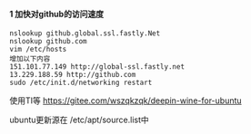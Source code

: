 #### 1 加快对github的访问速度

```linux
nslookup github.global.ssl.fastly.Net
nslookup github.com 
vim /etc/hosts
增加以下内容 
151.101.77.149 http://global-ssl.fastly.net
13.229.188.59 http://github.com
sudo /etc/init.d/networking restart
```

使用TI等
https://gitee.com/wszqkzqk/deepin-wine-for-ubuntu

ubuntu更新源在
/etc/apt/source.list中